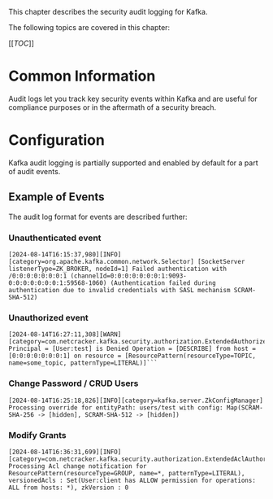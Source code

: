 This chapter describes the security audit logging for Kafka.

The following topics are covered in this chapter:

[[_TOC_]]

# Common Information

Audit logs let you track key security events within Kafka and are useful for compliance purposes or in the aftermath of a security breach.

# Configuration

Kafka audit logging is partially supported and enabled by default for a part of audit events.

## Example of Events

The audit log format for events are described further:

### Unauthenticated event

```text
[2024-08-14T16:15:37,980][INFO][category=org.apache.kafka.common.network.Selector] [SocketServer listenerType=ZK_BROKER, nodeId=1] Failed authentication with /0:0:0:0:0:0:0:1 (channelId=0:0:0:0:0:0:0:1:9093-0:0:0:0:0:0:0:1:59568-1060) (Authentication failed during authentication due to invalid credentials with SASL mechanism SCRAM-SHA-512)
```

### Unauthorized event

```text
[2024-08-14T16:27:11,308][WARN][category=com.netcracker.kafka.security.authorization.ExtendedAuthorizer] Principal = [User:test] is Denied Operation = [DESCRIBE] from host = [0:0:0:0:0:0:0:1] on resource = [ResourcePattern(resourceType=TOPIC, name=some_topic, patternType=LITERAL)]```
```

### Change Password / CRUD Users

```text
[2024-08-14T16:25:18,826][INFO][category=kafka.server.ZkConfigManager] Processing override for entityPath: users/test with config: Map(SCRAM-SHA-256 -> [hidden], SCRAM-SHA-512 -> [hidden])
```

### Modify Grants

```text
[2024-08-14T16:36:31,699][INFO][category=com.netcracker.kafka.security.authorization.ExtendedAclAuthorizer] Processing Acl change notification for ResourcePattern(resourceType=GROUP, name=*, patternType=LITERAL), versionedAcls : Set(User:client has ALLOW permission for operations: ALL from hosts: *), zkVersion : 0
```
